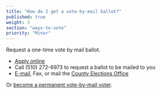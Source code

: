 ```yaml
---
title: "How do I get a vote-by-mail ballot?"
published: true
weight: 3
section: "ways-to-vote"
priority: "Minor"
---
```


Request a one-time vote by mail ballot.  
- [Apply online](https://www.acgov.org/rov/votebymail.htm)  
- Call (510) 272-6973 to request a ballot to be mailed to you  
- [E-mail](https://www.acgov.org/form_app/feedback/feedback.jsp?id=ROVvbm), Fax, or mail the [County Elections Office](#section-election-office-contact)  

Or [become a permanent vote-by-mail voter](https://www.acgov.org/rov/votebymail.htm).  
